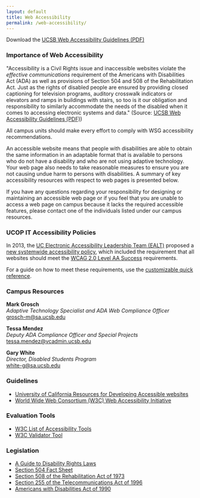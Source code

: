 ```yaml
---
layout: default
title: Web Accessibility
permalink: /web-accessibility/
---
```


Download the [UCSB Web Accessibility Guidelines (PDF)](/media/web-accessibility-guidelines.pdf)

### Importance of Web Accessibility

"Accessibility is a Civil Rights issue and inaccessible websites violate the
*effective communications* requirement of the Americans with Disabilities Act
(ADA) as well as provisions of Section 504 and 508 of the Rehabilitation Act.
Just as the rights of disabled people are ensured by providing closed
captioning for television programs, auditory crosswalk indicators or elevators
and ramps in buildings with stairs, so too is it our obligation and
responsibility to similarly accommodate the needs of the disabled when it comes
to accessing electronic systems and data."
(Source: [UCSB Web Accessibility Guidelines (PDF)](/media/web-accessibility-guidelines.pdf))

All campus units should make every effort to comply with WSG accessibility
recommendations.

An accessible website means that people with disabilities are able to obtain
the same information in an adaptable format that is available to persons who do
not have a disability and who are not using adaptive technology. Your web page
also needs to take reasonable measures to ensure you are not causing undue harm
to persons with disabilities. A summary of key accessibility resources with
respect to web pages is presented below.

If you have any questions regarding your responsibility for designing or
maintaining an accessible web page or if you feel that you are unable to access
a web page on campus because it lacks the required accessible features, please
contact one of the individuals listed under our campus resources.

### UCOP IT Accessibility Policies

In 2013, the
[UC Electronic Accessibility Leadership Team (EALT)](http://www.ucop.edu/electronic-accessibility/initiative/leadership-team.html)
proposed a
[new systemwide accessibility policy](http://www.ucop.edu/electronic-accessibility/initiative/policy.html),
which included the requirement that all websites should meet the
[WCAG 2.0 Level AA Success](http://www.w3.org/TR/WCAG20/) requirements.

For a guide on how to meet these requirements, use the
[customizable quick reference](http://www.w3.org/WAI/WCAG20/quickref/).

### Campus Resources

**Mark Grosch**
<br />
*Adaptive Technology Specialist and ADA Web Compliance Officer*
<br />
[grosch-m@sa.ucsb.edu](mailto:grosch-m@sa.ucsb.edu)

**Tessa Mendez**
<br />
*Deputy ADA Compliance Officer and Special Projects*
<br />
[tessa.mendez@vcadmin.ucsb.edu](mailto:tessa.mendez@vcadmin.ucsb.edu)

**Gary White**
<br />
*Director, Disabled Students Program*
<br />
[white-g@sa.ucsb.edu](mailto:white-g@sa.ucsb.edu)

### Guidelines

* [University of California Resources for Developing Accessible websites](http://www.ucop.edu/irc/itaccessibility/resources/)
* [World Wide Web Consortium (W3C) Web Accessibility Initiative](http://www.w3.org/WAI/)

### Evaluation Tools

* [W3C List of Accessibility Tools](http://www.w3.org/WAI/ER/tools/)
* [W3C Validator Tool](http://validator.w3.org/)

### Legislation

* [A Guide to Disability Rights Laws](http://www.usdoj.gov/crt/ada/cguide.htm)
* [Section 504 Fact Sheet](http://www.hhs.gov/ocr/civilrights/resources/factsheets/504.pdf)
* [Section 508 of the Rehabilitation Act of 1973](http://www.section508.gov/Section-508-Of-The-Rehabilitation-Act)
* [Section 255 of the Telecommunications Act of 1996](http://transition.fcc.gov/cgb/dro/section255.html)
* [Americans with Disabilities Act of 1990](http://www.ada.gov/pubs/ada.htm)
